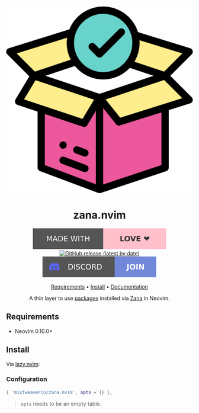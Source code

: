<div align="center">

![Zana Logo](assets/logo.svg)

# zana.nvim

[![Made with love](assets/badge-made-with-love.svg)](https://github.com/mistweaverco/zana.nvim/graphs/contributors)
[![GitHub release (latest by date)](https://img.shields.io/github/v/release/mistweaverco/zana.nvim?style=for-the-badge)](https://github.com/mistweaverco/zana.nvim/releases/latest)
[![Discord](assets/badge-discord.svg)](https://getzana.net/discord)

[Requirements](#requirements) • [Install](#install) • [Documentation](https://neovim.getzana.net/)

<p></p>

A thin layer to use [packages](https://github.com/mistweaverco/zana-registry)
installed via [Zana](https://github.com/mistweaverco/zana-client) in Neovim.

<p></p>

</div>

## Requirements

- Neovim 0.10.0+

## Install

Via [lazy.nvim](https://github.com/folke/lazy.nvim):

### Configuration

```lua
{ 'mistweaverco/zana.nvim', opts = {} },
```

> `opts` needs to be an empty table.

